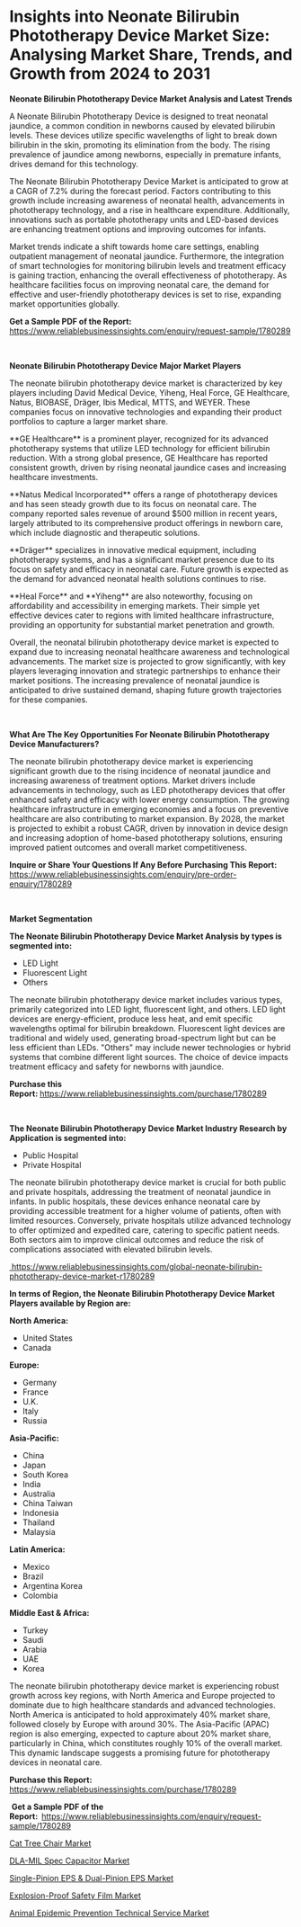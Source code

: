 <p><h1>Insights into Neonate Bilirubin Phototherapy Device Market Size: Analysing Market Share, Trends, and Growth from 2024 to 2031</h1></p><p><strong>Neonate Bilirubin Phototherapy Device Market Analysis and Latest Trends</strong></p>
<p><p>A Neonate Bilirubin Phototherapy Device is designed to treat neonatal jaundice, a common condition in newborns caused by elevated bilirubin levels. These devices utilize specific wavelengths of light to break down bilirubin in the skin, promoting its elimination from the body. The rising prevalence of jaundice among newborns, especially in premature infants, drives demand for this technology.</p><p>The Neonate Bilirubin Phototherapy Device Market is anticipated to grow at a CAGR of 7.2% during the forecast period. Factors contributing to this growth include increasing awareness of neonatal health, advancements in phototherapy technology, and a rise in healthcare expenditure. Additionally, innovations such as portable phototherapy units and LED-based devices are enhancing treatment options and improving outcomes for infants.</p><p>Market trends indicate a shift towards home care settings, enabling outpatient management of neonatal jaundice. Furthermore, the integration of smart technologies for monitoring bilirubin levels and treatment efficacy is gaining traction, enhancing the overall effectiveness of phototherapy. As healthcare facilities focus on improving neonatal care, the demand for effective and user-friendly phototherapy devices is set to rise, expanding market opportunities globally.</p></p>
<p><strong>Get a Sample PDF of the Report:&nbsp;</strong> <a href="https://www.reliablebusinessinsights.com/enquiry/request-sample/1780289?utm_campaign=60&utm_medium=2&utm_source=Github&utm_content=ia&utm_term=13102024&utm_id=neonate-bilirubin-phototherapy-device">https://www.reliablebusinessinsights.com/enquiry/request-sample/1780289</a></p>
<p>&nbsp;</p>
<p><strong>Neonate Bilirubin Phototherapy Device Major Market Players</strong></p>
<p><p>The neonate bilirubin phototherapy device market is characterized by key players including David Medical Device, Yiheng, Heal Force, GE Healthcare, Natus, BIOBASE, Dräger, Ibis Medical, MTTS, and WEYER. These companies focus on innovative technologies and expanding their product portfolios to capture a larger market share.</p><p>**GE Healthcare** is a prominent player, recognized for its advanced phototherapy systems that utilize LED technology for efficient bilirubin reduction. With a strong global presence, GE Healthcare has reported consistent growth, driven by rising neonatal jaundice cases and increasing healthcare investments.</p><p>**Natus Medical Incorporated** offers a range of phototherapy devices and has seen steady growth due to its focus on neonatal care. The company reported sales revenue of around $500 million in recent years, largely attributed to its comprehensive product offerings in newborn care, which include diagnostic and therapeutic solutions.</p><p>**Dräger** specializes in innovative medical equipment, including phototherapy systems, and has a significant market presence due to its focus on safety and efficacy in neonatal care. Future growth is expected as the demand for advanced neonatal health solutions continues to rise.</p><p>**Heal Force** and **Yiheng** are also noteworthy, focusing on affordability and accessibility in emerging markets. Their simple yet effective devices cater to regions with limited healthcare infrastructure, providing an opportunity for substantial market penetration and growth.</p><p>Overall, the neonatal bilirubin phototherapy device market is expected to expand due to increasing neonatal healthcare awareness and technological advancements. The market size is projected to grow significantly, with key players leveraging innovation and strategic partnerships to enhance their market positions. The increasing prevalence of neonatal jaundice is anticipated to drive sustained demand, shaping future growth trajectories for these companies.</p></p>
<p>&nbsp;</p>
<p><strong>What Are The Key Opportunities For Neonate Bilirubin Phototherapy Device Manufacturers?</strong></p>
<p><p>The neonate bilirubin phototherapy device market is experiencing significant growth due to the rising incidence of neonatal jaundice and increasing awareness of treatment options. Market drivers include advancements in technology, such as LED phototherapy devices that offer enhanced safety and efficacy with lower energy consumption. The growing healthcare infrastructure in emerging economies and a focus on preventive healthcare are also contributing to market expansion. By 2028, the market is projected to exhibit a robust CAGR, driven by innovation in device design and increasing adoption of home-based phototherapy solutions, ensuring improved patient outcomes and overall market competitiveness.</p></p>
<p><strong>Inquire or Share Your Questions If Any Before Purchasing This Report:</strong> <a href="https://www.reliablebusinessinsights.com/enquiry/pre-order-enquiry/1780289?utm_campaign=60&utm_medium=2&utm_source=Github&utm_content=ia&utm_term=13102024&utm_id=neonate-bilirubin-phototherapy-device">https://www.reliablebusinessinsights.com/enquiry/pre-order-enquiry/1780289</a></p>
<p>&nbsp;</p>
<p><strong>Market Segmentation</strong></p>
<p><strong>The Neonate Bilirubin Phototherapy Device Market Analysis by types is segmented into:</strong></p>
<p><ul><li>LED Light</li><li>Fluorescent Light</li><li>Others</li></ul></p>
<p><p>The neonate bilirubin phototherapy device market includes various types, primarily categorized into LED light, fluorescent light, and others. LED light devices are energy-efficient, produce less heat, and emit specific wavelengths optimal for bilirubin breakdown. Fluorescent light devices are traditional and widely used, generating broad-spectrum light but can be less efficient than LEDs. "Others" may include newer technologies or hybrid systems that combine different light sources. The choice of device impacts treatment efficacy and safety for newborns with jaundice.</p></p>
<p><strong>Purchase this Report:&nbsp;</strong><a href="https://www.reliablebusinessinsights.com/purchase/1780289?utm_campaign=60&utm_medium=2&utm_source=Github&utm_content=ia&utm_term=13102024&utm_id=neonate-bilirubin-phototherapy-device">https://www.reliablebusinessinsights.com/purchase/1780289</a></p>
<p>&nbsp;</p>
<p><strong>The Neonate Bilirubin Phototherapy Device Market Industry Research by Application is segmented into:</strong></p>
<p><ul><li>Public Hospital</li><li>Private Hospital</li></ul></p>
<p><p>The neonate bilirubin phototherapy device market is crucial for both public and private hospitals, addressing the treatment of neonatal jaundice in infants. In public hospitals, these devices enhance neonatal care by providing accessible treatment for a higher volume of patients, often with limited resources. Conversely, private hospitals utilize advanced technology to offer optimized and expedited care, catering to specific patient needs. Both sectors aim to improve clinical outcomes and reduce the risk of complications associated with elevated bilirubin levels.</p></p>
<p><a href="https://www.reliablebusinessinsights.com/global-neonate-bilirubin-phototherapy-device-market-r1780289?utm_campaign=60&utm_medium=2&utm_source=Github&utm_content=ia&utm_term=13102024&utm_id=neonate-bilirubin-phototherapy-device">&nbsp;https://www.reliablebusinessinsights.com/global-neonate-bilirubin-phototherapy-device-market-r1780289</a></p>
<p><strong>In terms of Region, the Neonate Bilirubin Phototherapy Device Market Players available by Region are:</strong></p>
<p>
    <p> <strong> North America: </strong>
        <ul>
            <li>United States</li>
            <li>Canada</li>
        </ul>
        </p> 
    <p> <strong> Europe: </strong>
        <ul>
            <li>Germany</li>
            <li>France</li>
            <li>U.K.</li>
            <li>Italy</li>
            <li>Russia</li>
        </ul>
        </p> 
    <p> <strong> Asia-Pacific: </strong>
        <ul>
            <li>China</li>
            <li>Japan</li>
            <li>South Korea</li>
            <li>India</li>
            <li>Australia</li>
            <li>China Taiwan</li>
            <li>Indonesia</li>
            <li>Thailand</li>
            <li>Malaysia</li>
        </ul>
        </p> 
    <p> <strong> Latin America: </strong>
        <ul>
            <li>Mexico</li>
            <li>Brazil</li>
            <li>Argentina Korea</li>
            <li>Colombia</li>
        </ul>
        </p> 
    <p> <strong> Middle East & Africa: </strong>
        <ul>
            <li>Turkey</li>
            <li>Saudi</li>
            <li>Arabia</li>
            <li>UAE</li>
            <li>Korea</li>
        </ul>
    </p>
    </p>
<p><p>The neonate bilirubin phototherapy device market is experiencing robust growth across key regions, with North America and Europe projected to dominate due to high healthcare standards and advanced technologies. North America is anticipated to hold approximately 40% market share, followed closely by Europe with around 30%. The Asia-Pacific (APAC) region is also emerging, expected to capture about 20% market share, particularly in China, which constitutes roughly 10% of the overall market. This dynamic landscape suggests a promising future for phototherapy devices in neonatal care.</p></p>
<p><strong>Purchase this Report: </strong><a href="https://www.reliablebusinessinsights.com/purchase/1780289?utm_campaign=60&utm_medium=2&utm_source=Github&utm_content=ia&utm_term=13102024&utm_id=neonate-bilirubin-phototherapy-device">https://www.reliablebusinessinsights.com/purchase/1780289</a></p>
<p>&nbsp;<strong>Get a Sample PDF of the Report:&nbsp;&nbsp;</strong><a href="https://www.reliablebusinessinsights.com/enquiry/request-sample/1780289?utm_campaign=60&utm_medium=2&utm_source=Github&utm_content=ia&utm_term=13102024&utm_id=neonate-bilirubin-phototherapy-device">https://www.reliablebusinessinsights.com/enquiry/request-sample/1780289</a></p>
<p><strong></strong></p>
<p><p><a href="https://www.linkedin.com/pulse/global-perspectives-cat-tree-chair-market-trends-challenges-an1ke?utm_campaign=60&utm_medium=2&utm_source=Github&utm_content=ia&utm_term=13102024&utm_id=neonate-bilirubin-phototherapy-device">Cat Tree Chair Market</a></p><p><a href="https://github.com/arnaudyclavinec/Market-Research-Report-List-1/blob/main/dla-mil-spec-capacitor-market.md?utm_campaign=60&utm_medium=2&utm_source=Github&utm_content=ia&utm_term=13102024&utm_id=neonate-bilirubin-phototherapy-device">DLA-MIL Spec Capacitor Market</a></p><p><a href="https://github.com/darientvns/Market-Research-Report-List-1/blob/main/single-pinion-eps-dual-pinion-eps-market.md?utm_campaign=60&utm_medium=2&utm_source=Github&utm_content=ia&utm_term=13102024&utm_id=neonate-bilirubin-phototherapy-device">Single-Pinion EPS & Dual-Pinion EPS Market</a></p><p><a href="https://www.linkedin.com/pulse/global-explosion-proof-safety-film-market-trends-innovations-forward-looking-ct2bc?utm_campaign=60&utm_medium=2&utm_source=Github&utm_content=ia&utm_term=13102024&utm_id=neonate-bilirubin-phototherapy-device">Explosion-Proof Safety Film Market</a></p><p><a href="https://www.linkedin.com/pulse/market-forecasting-change-global-animal-epidemic-prevention-z6gee?utm_campaign=60&utm_medium=2&utm_source=Github&utm_content=ia&utm_term=13102024&utm_id=neonate-bilirubin-phototherapy-device">Animal Epidemic Prevention Technical Service Market</a></p></p>